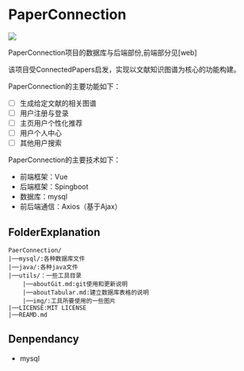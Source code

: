 # PaperConnection

[![](https://img.shields.io/badge/status-buliding-brightgreen.svg)]({linkUrl})

PaperConnection项目的数据库与后端部份,前端部分见[web]

该项目受ConnectedPapers启发，实现以文献知识图谱为核心的功能构建。

PaperConnection的主要功能如下：

- [ ] 生成给定文献的相关图谱
- [ ] 用户注册与登录
- [ ] 主页用户个性化推荐
- [ ] 用户个人中心
- [ ] 其他用户搜索

PaperConnection的主要技术如下：

- 前端框架：Vue
- 后端框架：Spingboot
- 数据库：mysql
- 前后端通信：Axios（基于Ajax）

## FolderExplanation

```
PaerConnection/
|──mysql/:各种数据库文件
|──java/:各种java文件
|──utils/：一些工具目录
	|──aboutGit.md:git使用和更新说明
	|──aboutTabular.md:建立数据库表格的说明
	|──img/:工具所要使用的一些图片
|──LICENSE:MIT LICENSE
|──REAMD.md
```

## Denpendancy

- mysql
